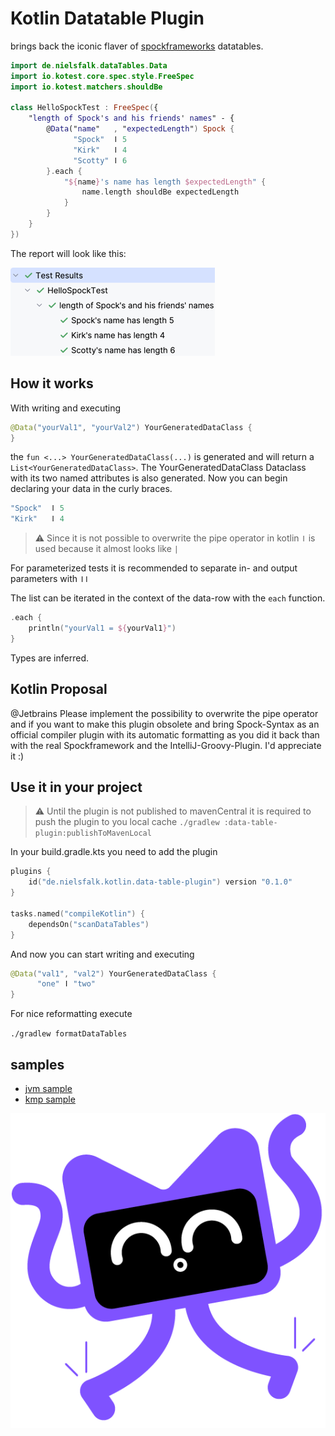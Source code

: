 # Kotlin Datatable Plugin

brings back the iconic flaver of [spockframeworks](https://spockframework.org/) datatables. 

```kotlin
import de.nielsfalk.dataTables.Data
import io.kotest.core.spec.style.FreeSpec
import io.kotest.matchers.shouldBe

class HelloSpockTest : FreeSpec({
    "length of Spock's and his friends' names" - {
        @Data("name"   , "expectedLength") Spock {
              "Spock"  ǀ 5
              "Kirk"   ǀ 4
              "Scotty" ǀ 6
        }.each {
            "${name}'s name has length $expectedLength" {
                name.length shouldBe expectedLength
            }
        }
    }
})
```

The report will look like this:

![HelloSpockTestResults.png](HelloSpockTestResults.png)

## How it works

With writing and executing 
```kotlin
@Data("yourVal1", "yourVal2") YourGeneratedDataClass {
}
```
the ```fun <...> YourGeneratedDataClass(...)``` is generated and will return a ```List<YourGeneratedDataClass>```. The YourGeneratedDataClass Dataclass with its two named attributes is also generated. Now you can begin declaring your data in the curly braces.
```kotlin
"Spock"  ǀ 5
"Kirk"   ǀ 4
```
> ⚠️ Since it is not possible to overwrite the pipe operator in kotlin ```ǀ``` is used because it almost looks like ```|```

For parameterized tests it is recommended to separate in- and output parameters with ```ǀǀ```

The list can be iterated in the context of the data-row with the ```each``` function.
```kotlin
.each {
    println("yourVal1 = ${yourVal1}")
}
```
Types are inferred.

## Kotlin Proposal

@Jetbrains Please implement the possibility to overwrite the pipe operator and if you want to make this plugin obsolete and bring Spock-Syntax as an official compiler plugin with its automatic formatting as you did it back than with the real Spockframework and the IntelliJ-Groovy-Plugin. I'd appreciate it :)

## Use it in your project

> ⚠️ Until the plugin is not published to mavenCentral it is required to push the plugin to you local cache 
`./gradlew :data-table-plugin:publishToMavenLocal`

In your build.gradle.kts you need to add the plugin
```kotlin
plugins {
    id("de.nielsfalk.kotlin.data-table-plugin") version "0.1.0"
}

tasks.named("compileKotlin") {
    dependsOn("scanDataTables")
}
```
And now you can start writing and executing
```kotlin
@Data("val1", "val2") YourGeneratedDataClass {
      "one" ǀ "two"
}
```
For nice reformatting execute

`./gradlew formatDataTables`

## samples

 - [jvm sample](samples/data-table-sample-jvm/README.md)
 - [kmp sample](samples/data-table-sample-kmp/README.md)

![kodee-electrified.png](kodee-electrified.png)